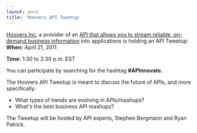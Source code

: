 ```yaml
---
layout: post
title: 'Hoovers API Tweetup'
---
```

<a title="Hovers Inc" href="http://www.hoovers.com/">Hoovers Inc</a>, a provider of an <a title="Business Information API" href="http://developer.hoovers.com/">API that allows you to stream reliable, on-demand business information</a> into applications is holding an API Tweetup:
<img src="http://kinlane-productions.s3.amazonaws.com/Hoovers2005_logo.png" alt="" align="right" />
<strong>When:</strong> April 21, 2011<p></p>
<strong>Time:</strong> 1:30 to 2:30 p.m. EST<p></p>
You can participate by searching for the hashtag <strong>#APInnovate.</strong><p></p>
The Hoovers API Tweetup is meant to discuss the future of APIs, and more specifically:
<ul class="mainlist">
	<li>What types of trends are evolving in APIs/mashups?</li>
	<li>What's the best business API mashups?</li>
</ul>
The Tweetup will be hosted by API experts, Stephen Bergmann and Ryan Patrick.